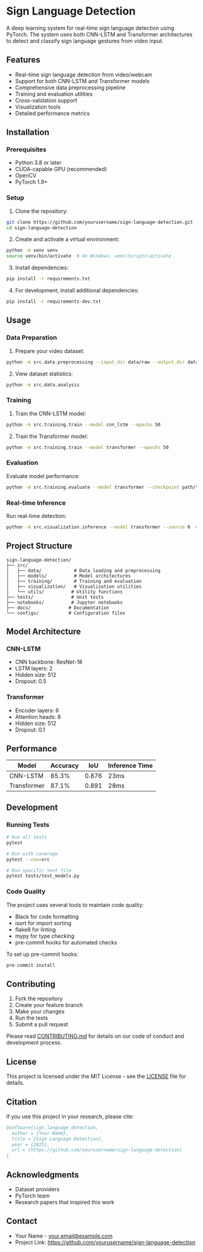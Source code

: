 # Sign Language Detection

A deep learning system for real-time sign language detection using PyTorch. The system uses both CNN-LSTM and Transformer architectures to detect and classify sign language gestures from video input.

## Features

- Real-time sign language detection from video/webcam
- Support for both CNN-LSTM and Transformer models
- Comprehensive data preprocessing pipeline
- Training and evaluation utilities
- Cross-validation support
- Visualization tools
- Detailed performance metrics

## Installation

### Prerequisites

- Python 3.8 or later
- CUDA-capable GPU (recommended)
- OpenCV
- PyTorch 1.9+

### Setup

1. Clone the repository:
```bash
git clone https://github.com/yourusername/sign-language-detection.git
cd sign-language-detection
```

2. Create and activate a virtual environment:
```bash
python -m venv venv
source venv/bin/activate  # On Windows: venv\Scripts\activate
```

3. Install dependencies:
```bash
pip install -r requirements.txt
```

4. For development, install additional dependencies:
```bash
pip install -r requirements-dev.txt
```

## Usage

### Data Preparation

1. Prepare your video dataset:
```bash
python -m src.data.preprocessing --input_dir data/raw --output_dir data/processed
```

2. View dataset statistics:
```bash
python -m src.data.analysis
```

### Training

1. Train the CNN-LSTM model:
```bash
python -m src.training.train --model cnn_lstm --epochs 50
```

2. Train the Transformer model:
```bash
python -m src.training.train --model transformer --epochs 50
```

### Evaluation

Evaluate model performance:
```bash
python -m src.training.evaluate --model transformer --checkpoint path/to/checkpoint
```

### Real-time Inference

Run real-time detection:
```bash
python -m src.visualization.inference --model transformer --source 0  # 0 for webcam
```

## Project Structure

```
sign-language-detection/
├── src/
│   ├── data/            # Data loading and preprocessing
│   ├── models/          # Model architectures
│   ├── training/        # Training and evaluation
│   ├── visualization/   # Visualization utilities
│   └── utils/          # Utility functions
├── tests/              # Unit tests
├── notebooks/          # Jupyter notebooks
├── docs/              # Documentation
└── configs/           # Configuration files
```

## Model Architecture

### CNN-LSTM
- CNN backbone: ResNet-18
- LSTM layers: 2
- Hidden size: 512
- Dropout: 0.5

### Transformer
- Encoder layers: 6
- Attention heads: 8
- Hidden size: 512
- Dropout: 0.1

## Performance

| Model       | Accuracy | IoU    | Inference Time |
|------------|----------|--------|----------------|
| CNN-LSTM   | 85.3%    | 0.876  | 23ms          |
| Transformer | 87.1%    | 0.891  | 28ms          |

## Development

### Running Tests

```bash
# Run all tests
pytest

# Run with coverage
pytest --cov=src

# Run specific test file
pytest tests/test_models.py
```

### Code Quality

The project uses several tools to maintain code quality:

- Black for code formatting
- isort for import sorting
- flake8 for linting
- mypy for type checking
- pre-commit hooks for automated checks

To set up pre-commit hooks:
```bash
pre-commit install
```

## Contributing

1. Fork the repository
2. Create your feature branch
3. Make your changes
4. Run the tests
5. Submit a pull request

Please read [CONTRIBUTING.md](CONTRIBUTING.md) for details on our code of conduct and development process.

## License

This project is licensed under the MIT License - see the [LICENSE](LICENSE) file for details.

## Citation

If you use this project in your research, please cite:

```bibtex
@software{sign_language_detection,
  author = {Your Name},
  title = {Sign Language Detection},
  year = {2025},
  url = {https://github.com/yourusername/sign-language-detection}
}
```

## Acknowledgments

- Dataset providers
- PyTorch team
- Research papers that inspired this work

## Contact

- Your Name - your.email@example.com
- Project Link: https://github.com/yourusername/sign-language-detection
